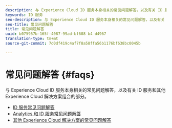 ```yaml
---
description: 与 Experience Cloud ID 服务本身相关的常见问题解答，以及有关 ID 服务和其他 Experience Cloud 解决方案组合的部分。
keywords: ID 服务
seo-description: 与 Experience Cloud ID 服务本身相关的常见问题解答，以及有关 ID 服务和其他 Experience Cloud 解决方案组合的部分。
seo-title: 常见问题解答
title: 常见问题解答
uuid: b075957b-165f-4087-99ad-bf608 b4 d4967
translation-type: tm+mt
source-git-commit: 7d0df419c4af7f8a58ffa56b1176bf638bc0045b

---
```



# 常见问题解答 {#faqs}

与 Experience Cloud ID 服务本身相关的常见问题解答，以及有关 ID 服务和其他 Experience Cloud 解决方案组合的部分。

* [ID 服务常见问题解答](faq.md)
* [Analytics 和 ID 服务常见问题解答](analytics-faq.md)
* [其他 Experience Cloud 解决方案的常见问题解答](other-faq.md)

